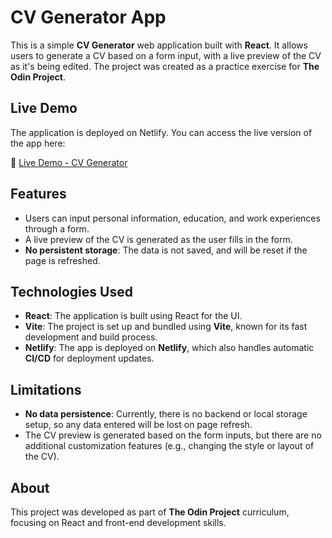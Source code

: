# CV Generator App

This is a simple **CV Generator** web application built with **React**. It allows users to generate a CV based on a form input, with a live preview of the CV as it's being edited. The project was created as a practice exercise for **The Odin Project**.

## Live Demo

The application is deployed on Netlify. You can access the live version of the app here:

🔗 [Live Demo - CV Generator](https://delightful-figolla-31921a.netlify.app/)

## Features

- Users can input personal information, education, and work experiences through a form.
- A live preview of the CV is generated as the user fills in the form.
- **No persistent storage**: The data is not saved, and will be reset if the page is refreshed.
  
## Technologies Used

- **React**: The application is built using React for the UI.
- **Vite**: The project is set up and bundled using **Vite**, known for its fast development and build process.
- **Netlify**: The app is deployed on **Netlify**, which also handles automatic **CI/CD** for deployment updates.

## Limitations

- **No data persistence**: Currently, there is no backend or local storage setup, so any data entered will be lost on page refresh.
- The CV preview is generated based on the form inputs, but there are no additional customization features (e.g., changing the style or layout of the CV).

## About

This project was developed as part of **The Odin Project** curriculum, focusing on React and front-end development skills.

